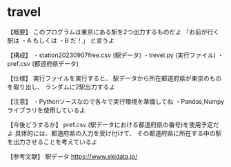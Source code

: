 # travel
【概要】
このプログラムは東京にある駅を2つ出力するものだよ
「お前が行く駅は
・A
もしくは
・B
だ！」
と言うよ

【構成】
・station20230907free.csv (駅データ)
・trevel.py (実行ファイル)
・pref.csv (都道府県データ)

【仕様】
実行ファイルを実行すると、
駅データから所在都道府県が東京のものを取り出し、
ランダムに2駅出力するよ

【注意】
・Pythonソースなので各々で実行環境を準備してね
・Pandas,Numpyライブラリを使用しているよ

【今後どうするか】
pref.csv (駅データにおける都道府県の番号)を使用予定だよ
具体的には、都道府県の入力を受け付けて、
その都道府県に所在する中の駅を出力させることを考えているよ

【参考文献】
駅データ
https://www.ekidata.jp/

